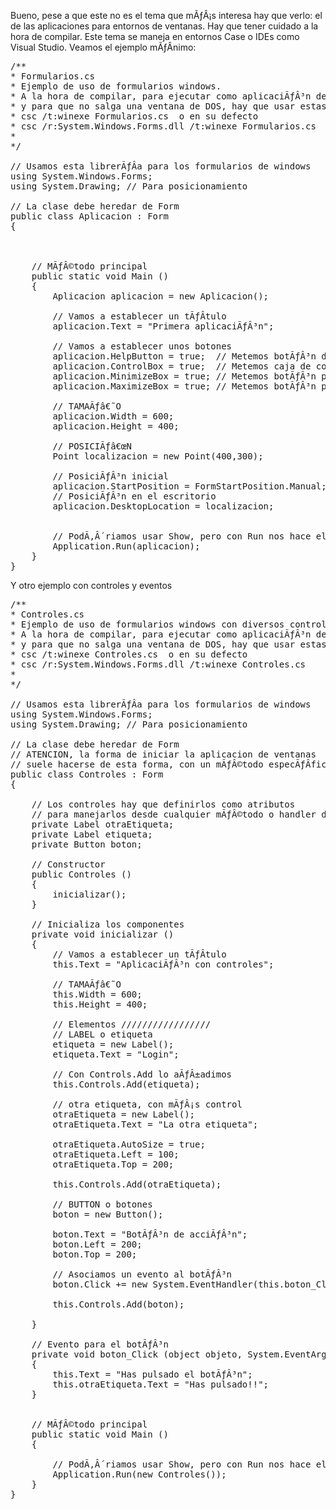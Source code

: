 Bueno, pese a que este no es el tema que mÃƒÂ¡s interesa hay que verlo: el de las aplicaciones para entornos de ventanas. Hay que tener cuidado a la hora de compilar. Este tema se maneja en entornos Case o IDEs como Visual Studio.
Veamos el ejemplo mÃƒÂ­nimo:
<pre>
/**
* Formularios.cs
* Ejemplo de uso de formularios windows.
* A la hora de compilar, para ejecutar como aplicaciÃƒÂ³n de windows
* y para que no salga una ventana de DOS, hay que usar estas opciones
* csc /t:winexe Formularios.cs  o en su defecto
* csc /r:System.Windows.Forms.dll /t:winexe Formularios.cs
*
*/

// Usamos esta librerÃƒÂ­a para los formularios de windows
using System.Windows.Forms;
using System.Drawing; // Para posicionamiento

// La clase debe heredar de Form
public class Aplicacion : Form
{

	
	
	// MÃƒÂ©todo principal
	public static void Main ()
	{
		Aplicacion aplicacion = new Aplicacion();
		
		// Vamos a establecer un tÃƒÂ­tulo
		aplicacion.Text = "Primera aplicaciÃƒÂ³n";
		
		// Vamos a establecer unos botones
		aplicacion.HelpButton = true;  // Metemos botÃƒÂ³n de ayuda
		aplicacion.ControlBox = true;  // Metemos caja de control 
		aplicacion.MinimizeBox = true; // Metemos botÃƒÂ³n para minimizar
		aplicacion.MaximizeBox = true; // Metemos botÃƒÂ³n para maximizar
		
		// TAMAÃƒâ€˜O
		aplicacion.Width = 600;
		aplicacion.Height = 400;
		
		// POSICIÃƒâ€œN
		Point localizacion = new Point(400,300);
		
		// PosiciÃƒÂ³n inicial
		aplicacion.StartPosition = FormStartPosition.Manual;
		// PosiciÃƒÂ³n en el escritorio
		aplicacion.DesktopLocation = localizacion;

		
		// PodÃ‚Â´riamos usar Show, pero con Run nos hace el trabajo sucio
		Application.Run(aplicacion);
	}
}
</pre>
Y otro ejemplo con controles y eventos
<pre>
/**
* Controles.cs
* Ejemplo de uso de formularios windows con diversos controles
* A la hora de compilar, para ejecutar como aplicaciÃƒÂ³n de windows
* y para que no salga una ventana de DOS, hay que usar estas opciones
* csc /t:winexe Controles.cs  o en su defecto
* csc /r:System.Windows.Forms.dll /t:winexe Controles.cs
*
*/

// Usamos esta librerÃƒÂ­a para los formularios de windows
using System.Windows.Forms;
using System.Drawing; // Para posicionamiento

// La clase debe heredar de Form
// ATENCION, la forma de iniciar la aplicacion de ventanas
// suele hacerse de esta forma, con un mÃƒÂ©todo especÃƒÂ­fico para inicializar
public class Controles : Form
{

	// Los controles hay que definirlos como atributos 
	// para manejarlos desde cualquier mÃƒÂ©todo o handler de eventos
	private Label otraEtiqueta;
	private Label etiqueta;
	private Button boton;
	
	// Constructor
	public Controles ()
	{
		inicializar();
	}
	
	// Inicializa los componentes
	private void inicializar ()
	{
		// Vamos a establecer un tÃƒÂ­tulo
		this.Text = "AplicaciÃƒÂ³n con controles";
				
		// TAMAÃƒâ€˜O
		this.Width = 600;
		this.Height = 400;
		
		// Elementos /////////////////
		// LABEL o etiqueta
		etiqueta = new Label();
		etiqueta.Text = "Login";
		
		// Con Controls.Add lo aÃƒÂ±adimos
		this.Controls.Add(etiqueta);
		
		// otra etiqueta, con mÃƒÂ¡s control
		otraEtiqueta = new Label();
		otraEtiqueta.Text = "La otra etiqueta";
		
		otraEtiqueta.AutoSize = true;
		otraEtiqueta.Left = 100;
		otraEtiqueta.Top = 200;
		
		this.Controls.Add(otraEtiqueta);
		
		// BUTTON o botones
		boton = new Button();
		
		boton.Text = "BotÃƒÂ³n de acciÃƒÂ³n";
		boton.Left = 200;
		boton.Top = 200;
		
		// Asociamos un evento al botÃƒÂ³n
		boton.Click += new System.EventHandler(this.boton_Click);

		this.Controls.Add(boton);
		
	}
	
	// Evento para el botÃƒÂ³n
	private void boton_Click (object objeto, System.EventArgs e)
	{
		this.Text = "Has pulsado el botÃƒÂ³n";
		this.otraEtiqueta.Text = "Has pulsado!!";
	}
	
	
	// MÃƒÂ©todo principal
	public static void Main ()
	{
				
		// PodÃ‚Â´riamos usar Show, pero con Run nos hace el trabajo sucio
		Application.Run(new Controles());
	}
}
</pre>